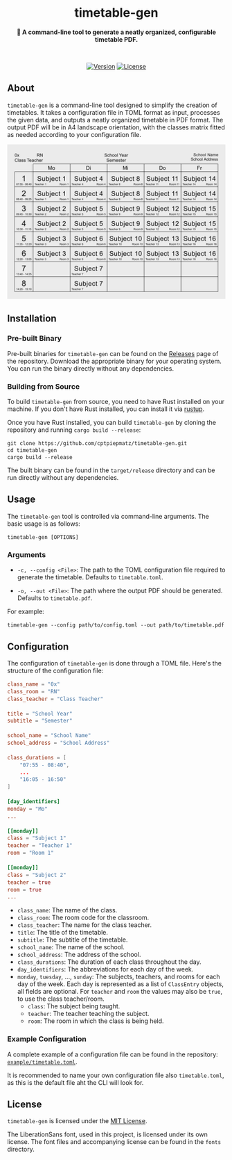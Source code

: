 <h1 align="center">timetable-gen</h1>
<p align="center">
  <b>
    📅 A command-line tool to generate a neatly organized, configurable 
    timetable PDF.
  </b>
</p>

<br>

<div align="center">

  [![Version](https://img.shields.io/badge/dynamic/toml?url=https%3A%2F%2Fraw.githubusercontent.com%2Fcptpiepmatz%2Ftimetable-gen%2Frefs%2Fheads%2Fmain%2FCargo.toml&query=package.version&style=for-the-badge&label=version)](https://github.com/cptpiepmatz/timetable-gen)
  [![License](https://img.shields.io/crates/l/nu-plugin-highlight?style=for-the-badge)](https://github.com/cptpiepmatz/nu-plugin-highlight/blob/main/LICENSE)

</div>


## About
`timetable-gen` is a command-line tool designed to simplify the creation of 
timetables. 
It takes a configuration file in TOML format as input, processes the given data, 
and outputs a neatly organized timetable in PDF format. 
The output PDF will be in A4 landscape orientation, with the classes matrix 
fitted as needed according to your configuration file.

![sample timetable](example/timetable.svg)

## Installation
### Pre-built Binary
Pre-built binaries for `timetable-gen` can be found on the 
[Releases](https://github.com/cptpiepmatz/timetable-gen/releases) page of the 
repository. 
Download the appropriate binary for your operating system. 
You can run the binary directly without any dependencies.

### Building from Source
To build `timetable-gen` from source, you need to have Rust installed on your 
machine. 
If you don't have Rust installed, you can install it via 
[rustup](https://rustup.rs).

Once you have Rust installed, you can build `timetable-gen` by cloning the 
repository and running `cargo build --release`:

```shell
git clone https://github.com/cptpiepmatz/timetable-gen.git
cd timetable-gen
cargo build --release
```

The built binary can be found in the `target/release` directory and can be run 
directly without any dependencies.

## Usage
The `timetable-gen` tool is controlled via command-line arguments. 
The basic usage is as follows:

```shell
timetable-gen [OPTIONS]
```

### Arguments
- `-c, --config <File>`:
  The path to the TOML configuration file required to generate the timetable. 
  Defaults to `timetable.toml`.

- `-o, --out <File>`:
  The path where the output PDF should be generated. 
  Defaults to `timetable.pdf`.

For example:
```shell
timetable-gen --config path/to/config.toml --out path/to/timetable.pdf
```

## Configuration
The configuration of `timetable-gen` is done through a TOML file. 
Here's the structure of the configuration file:

```toml
class_name = "0x"
class_room = "RN"
class_teacher = "Class Teacher"

title = "School Year"
subtitle = "Semester"

school_name = "School Name"
school_address = "School Address"

class_durations = [
    "07:55 - 08:40",
    ...
    "16:05 - 16:50"
]

[day_identifiers]
monday = "Mo"
...

[[monday]]
class = "Subject 1"
teacher = "Teacher 1"
room = "Room 1"

[[monday]]
class = "Subject 2"
teacher = true
room = true
...
```

- `class_name`: The name of the class.
- `class_room`: The room code for the classroom.
- `class_teacher`: The name for the class teacher.
- `title`: The title of the timetable.
- `subtitle`: The subtitle of the timetable.
- `school_name`: The name of the school.
- `school_address`: The address of the school.
- `class_durations`: The duration of each class throughout the day.
- `day_identifiers`: The abbreviations for each day of the week.
- `monday`, `tuesday`, ..., `sunday`: 
  The subjects, teachers, and rooms for each day of the week. 
  Each day is represented as a list of `ClassEntry` objects, all fields are 
  optional.
  For `teacher` and `room` the values may also be `true`, to use the class 
  teacher/room.
  - `class`: The subject being taught.
  - `teacher`: The teacher teaching the subject.
  - `room`: The room in which the class is being held.

### Example Configuration
A complete example of a configuration file can be found in the repository:
[`example/timetable.toml`](example/timetable.toml).

It is recommended to name your own configuration file also `timetable.toml`, 
as this is the default file aht the CLI will look for.


## License
`timetable-gen` is licensed under the [MIT License](LICENSE).

The LiberationSans font, used in this project, is licensed under its own 
license. 
The font files and accompanying license can be found in the `fonts` directory.
